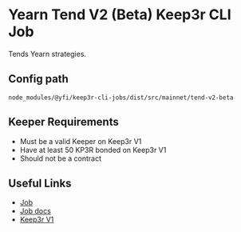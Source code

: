 # Yearn Tend V2 (Beta) Keep3r CLI Job

Tends Yearn strategies.

## Config path

`node_modules/@yfi/keep3r-cli-jobs/dist/src/mainnet/tend-v2-beta`

## Keeper Requirements

* Must be a valid Keeper on Keep3r V1
* Have at least 50 KP3R bonded on Keep3r V1
* Should not be a contract

## Useful Links

* [Job](https://etherscan.io/address/0xf72D7E44ec3F79379912B8d0f661bE954a101159)
* [Job docs](https://github.com/yearn/keep3r-jobs/blob/master/doc/TendV2Keep3rJob.md)
* [Keep3r V1](https://etherscan.io/address/0x1ceb5cb57c4d4e2b2433641b95dd330a33185a44)